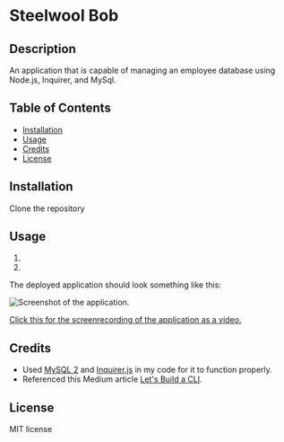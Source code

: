 # Steelwool Bob

## Description

An application that is capable of managing an employee database using Node.js, Inquirer, and MySql.

## Table of Contents

- [Installation](#installation)
- [Usage](#usage)
- [Credits](#credits)
- [License](#license)

## Installation

Clone the repository

## Usage

1.
2. 

The deployed application should look something like this:

![Screenshot of the application.]()

[Click this for the screenrecording of the application as a video.](https://github.com/niko-vu/steelwool-bob/blob/main/assets/screenrecording.webm)

## Credits

* Used [MySQL 2](https://www.npmjs.com/package/mysql2) and [Inquirer.js](https://www.npmjs.com/package/inquirer/v/8.2.4) in my code for it to function properly.
* Referenced this Medium article [Let's Build a CLI](https://medium.com/@manavshrivastava/lets-build-a-cli-command-line-interface-with-node-js-d3b5faacc5ea).

## License

MIT license
